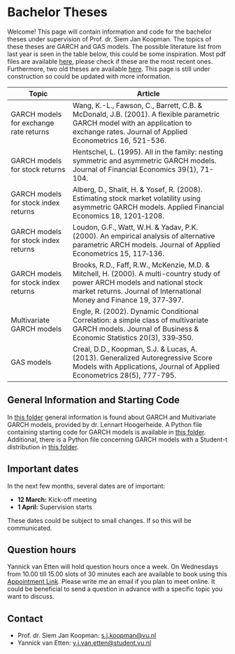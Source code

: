 # Bachelor Theses
Welcome! This page will contain information and code for the bachelor theses under supervision of Prof. dr. Siem Jan Koopman. The topics of these theses are GARCH and GAS models. The possible literature list from last year is seen in the table below, this could be some inspiration. Most pdf files are available [here](https://github.com/YannickvanEtten/bachelor_theses_SJK_2025/tree/4cd483e420d1fd953eb32af80b0a62109b02df94/Papers), please check if these are the most recent ones. Furthermore, two old theses are available [here](https://github.com/YannickvanEtten/bachelor_theses_SJK_2025/tree/4cd483e420d1fd953eb32af80b0a62109b02df94/Old%20Theses). This page is still under construction so could be updated with more information.

| Topic                               | Article                                                                                      |
|-------------------------------------|----------------------------------------------------------------------------------------------|
| GARCH models for exchange rate returns | Wang, K.-L., Fawson, C., Barrett, C.B. & McDonald, J.B. (2001). A flexible parametric GARCH model with an application to exchange rates. Journal of Applied Econometrics 16, 521-536. |
| GARCH models for stock returns         | Hentschel, L. (1995). All in the family: nesting symmetric and asymmetric GARCH models. Journal of Financial Economics 39(1), 71-104. |
| GARCH models for stock index returns  | Alberg, D., Shalit, H. & Yosef, R. (2008). Estimating stock market volatility using asymmetric GARCH models. Applied Financial Economics 18, 1201‐1208. |
| GARCH models for stock index returns  | Loudon, G.F., Watt, W.H. & Yadav, P.K. (2000). An empirical analysis of alternative parametric ARCH models. Journal of Applied Econometrics 15, 117‐136. |
| GARCH models for stock index returns  | Brooks, R.D., Faff, R.W., McKenzie, M.D. & Mitchell, H. (2000). A multi-country study of power ARCH models and national stock market returns. Journal of International Money and Finance 19, 377‐397. |
| Multivariate GARCH models             | Engle, R. (2002). Dynamic Conditional Correlation: a simple class of multivariate GARCH models. Journal of Business & Economic Statistics 20(3), 339‐350. |
| GAS models                           | Creal, D.D., Koopman, S.J. & Lucas, A. (2013). Generalized Autoregressive Score Models with Applications, Journal of Applied Econometrics 28(5), 777-795. |

## General Information and Starting Code
In [this folder](https://github.com/YannickvanEtten/bachelor_theses_SJK_2025/tree/4cd483e420d1fd953eb32af80b0a62109b02df94/General%20GARCH%20Information) general information is found about GARCH and Multivariate GARCH models, provided by dr. Lennart Hoogerheide. A Python file containing starting code for GARCH models is available in [this folder](https://github.com/YannickvanEtten/bachelor_theses_SJK_2025/tree/4cd483e420d1fd953eb32af80b0a62109b02df94/Python%20code). Additional, there is a Python file concerning GARCH models with a Student-t distribution in [this folder](https://github.com/YannickvanEtten/bachelor_theses_SJK_2025/tree/4cd483e420d1fd953eb32af80b0a62109b02df94/Python%20code/GARCH%20Student-t).

## Important dates
In the next few months, several dates are of important:
- **12 March:** Kick-off meeting 
- **1 April:** Supervision starts

These dates could be subject to small changes. If so this will be communicated.

## Question hours
Yannick van Etten will hold question hours once a week. On Wednesdays from 10.00 till 15.00 slots of 30 minutes each are available to book using this [Appointment Link](https://calendar.notion.so/meet/yannick_v_etten/m3ad3kd3). Please write me an email if you plan to meet online. It could be beneficial to send a question in advance with a specific topic you want to discuss.

## Contact
- Prof. dr. Siem Jan Koopman: [s.j.koopman@vu.nl](mailto:s.j.koopman@vu.nl)
- Yannick van Etten: [y.j.van.etten@student.vu.nl](mailto:y.j.van.etten@student.vu.nl)

